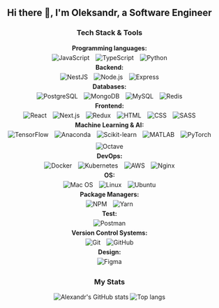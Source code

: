 <h2 align="center">Hi there 👋, I'm Oleksandr, a Software Engineer</h2>
<h3 align="center">Tech Stack & Tools</h3>

<div align="center">
  <div>
    <strong>Programming languages:</strong><br/>
    <img src="https://skillicons.dev/icons?i=js" hspace="2" title="JavaScript" style="margin: 5px;"/>
    <img src="https://skillicons.dev/icons?i=ts" hspace="2" title="TypeScript" style="margin: 5px;"/>
    <img src="https://skillicons.dev/icons?i=py" hspace="2" title="Python" style="margin: 5px;"/>
  </div>
   <div>
    <strong>Backend:</strong><br/>
    <img src="https://skillicons.dev/icons?i=nestjs" hspace="2" title="NestJS" style="margin: 5px;"/>
    <img src="https://skillicons.dev/icons?i=nodejs" hspace="2" title="Node.js" style="margin: 5px;"/>
    <img src="https://skillicons.dev/icons?i=express" hspace="2" title="Express" style="margin: 5px;"/>
  </div>
<div>
  <strong>Databases:</strong><br/>
  <img src="https://skillicons.dev/icons?i=postgres" hspace="2" title="PostgreSQL" style="margin: 5px;"/>
  <img src="https://skillicons.dev/icons?i=mongodb" hspace="2" title="MongoDB" style="margin: 5px;"/>
  <img src="https://skillicons.dev/icons?i=mysql" hspace="2" title="MySQL" style="margin: 5px;"/>
  <img src="https://skillicons.dev/icons?i=redis" hspace="2" title="Redis" style="margin: 5px;"/>
</div>
<div>
  <strong>Frontend:</strong><br/>
  <img src="https://skillicons.dev/icons?i=react" hspace="2" title="React" style="margin: 5px;"/>
  <img src="https://skillicons.dev/icons?i=nextjs" hspace="2" title="Next.js" style="margin: 5px;"/>
  <img src="https://skillicons.dev/icons?i=redux" hspace="2" title="Redux" style="margin: 5px;"/>
  <img src="https://skillicons.dev/icons?i=html" hspace="2" title="HTML" style="margin: 5px;"/>
  <img src="https://skillicons.dev/icons?i=css" hspace="2" title="CSS" style="margin: 5px;"/>
  <img src="https://skillicons.dev/icons?i=sass" hspace="2" title="SASS" style="margin: 5px;"/>
</div>
<div>
  <strong>Machine Learning & AI:</strong><br/>
  <img src="https://skillicons.dev/icons?i=tensorflow" hspace="2" title="TensorFlow" style="margin: 5px;"/>
  <img src="https://skillicons.dev/icons?i=anaconda" hspace="2" title="Anaconda" style="margin: 5px;"/>
  <img src="https://skillicons.dev/icons?i=sklearn" hspace="2" title="Scikit-learn" style="margin: 5px;"/>
  <img src="https://skillicons.dev/icons?i=matlab" hspace="2" title="MATLAB" style="margin: 5px;"/>
  <img src="https://skillicons.dev/icons?i=pytorch" hspace="2" title="PyTorch" style="margin: 5px;"/>
  <img src="https://skillicons.dev/icons?i=octave" hspace="2" title="Octave" style="margin: 5px;"/>
</div>
<div>
  <strong>DevOps:</strong><br/>
  <img src="https://skillicons.dev/icons?i=docker" hspace="2" title="Docker" style="margin: 5px;"/>
  <img src="https://skillicons.dev/icons?i=kubernetes" hspace="2" title="Kubernetes" style="margin: 5px;"/>
  <img src="https://skillicons.dev/icons?i=aws" hspace="2" title="AWS" style="margin: 5px;"/>
  <img src="https://skillicons.dev/icons?i=nginx" hspace="2" title="Nginx" style="margin: 5px;"/>
</div>
<div>
  <strong>OS:</strong><br/>
  <img src="https://skillicons.dev/icons?i=apple" hspace="2" title="Mac OS" style="margin: 5px;"/>
  <img src="https://skillicons.dev/icons?i=linux" hspace="2" title="Linux" style="margin: 5px;"/>
  <img src="https://skillicons.dev/icons?i=ubuntu" hspace="2" title="Ubuntu" style="margin: 5px;"/>
</div>
<div>
  <strong>Package Managers:</strong><br/>
  <img src="https://skillicons.dev/icons?i=npm" hspace="2" title="NPM" style="margin: 5px;"/>
  <img src="https://skillicons.dev/icons?i=yarn" hspace="2" title="Yarn" style="margin: 5px;"/>
</div>
<div>
  <strong>Test:</strong><br/>
  <img src="https://skillicons.dev/icons?i=postman" hspace="2" title="Postman" style="margin: 5px;"/>
</div>
<div>
  <div>
    <strong>Version Control Systems:</strong><br/>
    <img src="https://skillicons.dev/icons?i=git" hspace="2" title="Git" style="margin: 5px;"/>
    <img src="https://skillicons.dev/icons?i=github" hspace="2" title="GitHub" style="margin: 5px;"/>
  </div>
  <div>
    <strong>Design:</strong><br/>
    <img src="https://skillicons.dev/icons?i=figma" hspace="2" title="Figma" style="margin: 5px;"/>
  </div>
  
<h3 align="center">My Stats</h3>
<div align="center">
  <img alt="Alexandr's GitHub stats" src="https://github-readme-stats.vercel.app/api?username=seemyoon&show_icons=true&theme=transparent"/>
  <img alt="Top langs" src="https://github-readme-stats.vercel.app/api/top-langs/?username=seemyoon&layout=compact&langs_count=8&theme=transparent"/>
</div>  
</div>
